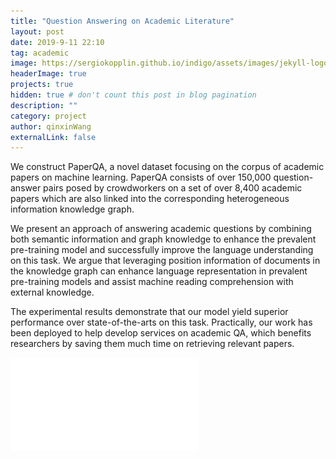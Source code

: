 ```yaml
---
title: "Question Answering on Academic Literature"
layout: post
date: 2019-9-11 22:10
tag: academic
image: https://sergiokopplin.github.io/indigo/assets/images/jekyll-logo-light-solid.png
headerImage: true
projects: true
hidden: true # don't count this post in blog pagination
description: ""
category: project
author: qinxinWang
externalLink: false
---
```

We construct PaperQA, a novel dataset focusing on the corpus of academic papers on machine learning. PaperQA consists of over 150,000 question-answer pairs posed by crowdworkers on a set of over 8,400 academic papers which are also linked into the corresponding heterogeneous information knowledge graph. 

We present an approach of answering academic questions by combining both semantic information and graph knowledge to enhance 
the prevalent pre-training model and successfully improve the language understanding on this task. We argue that leveraging position 
information of documents in the knowledge graph can enhance language representation in prevalent pre-training models and assist machine reading comprehension with external knowledge. 

The experimental results demonstrate that our model yield superior performance over state-of-the-arts on this task. 
Practically, our work has been deployed to help develop services on academic QA, which benefits researchers by saving them much time on retrieving relevant papers.


![pic](../assets/posts/model3.pdf)

